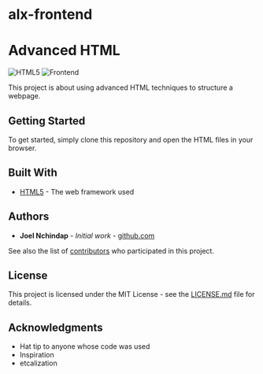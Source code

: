 # alx-frontend
# Advanced HTML

![HTML5](https://img.shields.io/badge/html5-%23E34F26.svg?style=for-the-badge&logo=html5&logoColor=white)
![Frontend](https://img.shields.io/badge/Frontend-gray?style=for-the-badge&logo=html5&logoColor=white)

This project is about using advanced HTML techniques to structure a webpage.

## Getting Started

To get started, simply clone this repository and open the HTML files in your browser.

## Built With

- [HTML5](https://developer.mozilla.org/en-US/docs/Web/HTML) - The web framework used

## Authors

- **Joel Nchindap** - _Initial work_ - [github.com]([https://example.com/](https://github.com/Joelkons02))

See also the list of [contributors](https://github.com/your/project/contributors) who participated in this project.

## License

This project is licensed under the MIT License - see the [LICENSE.md](LICENSE.md) file for details.

## Acknowledgments

- Hat tip to anyone whose code was used
- Inspiration
- etcalization
